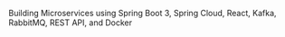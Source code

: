 Building Microservices using Spring Boot 3, Spring Cloud, React, Kafka, RabbitMQ, REST API, and Docker